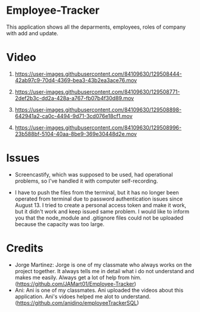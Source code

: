 # Employee-Tracker

This application shows all the deparments, employees, roles of company with add and update. 

# Video

1. https://user-images.githubusercontent.com/84109630/129508444-42ab97c9-70d4-4369-bea3-43b2ea3ace76.mov


2. https://user-images.githubusercontent.com/84109630/129508771-2def2b3c-dd2a-428a-a767-fb07b4f30d89.mov


3. https://user-images.githubusercontent.com/84109630/129508898-642941a2-ca0c-4494-9d71-3cd076e18cf1.mov


4. https://user-images.githubusercontent.com/84109630/129508996-23b588bf-5104-40aa-8be9-369e30448d2e.mov


# Issues

* Screencastify, which was supposed to be used, had operational problems, so I've handled it with computer self-recording.

* I have to push the files from the terminal, but it has no longer been operated from terminal due to password authentication issues since August 13. I tried to create a personal access token and make it work, but it didn't work and keep issued same problem. I would like to inform you that the node_module and .gitignore files could not be uploaded because the capacity was too large. 


# Credits

* Jorge Martinez: Jorge is one of my classmate who always works on the project together. It always tells me in detail what i do not understand and makes me easily. Always get a lot of help from him. (https://github.com/JAMart01/Employee-Tracker)
* Ani: Ani is one of my classmates. Ani uploaded the videos about this application. Ani's vidoes helped me alot to understand. (https://github.com/anidino/employeeTrackerSQL)
